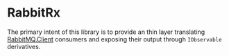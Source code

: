 # RabbitRx

The primary intent of this library is to provide an thin layer translating  [RabbitMQ.Client](http://www.rabbitmq.com/dotnet.html) consumers and exposing their output through `IObservable` derivatives.